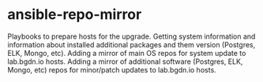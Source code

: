 # ansible-repo-mirror
Playbooks to prepare hosts for the upgrade. 
Getting system information and information about installed additional packages and them version (Postgres, ELK, Mongo, etc).
Adding a mirror of main OS repos for system update to lab.bgdn.io hosts.
Adding a mirror of additional software (Postgres, ELK, Mongo, etc) repos for minor/patch updates to lab.bgdn.io hosts.
